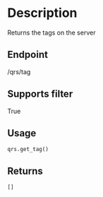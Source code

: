 # Description
Returns the tags on the server

## Endpoint
/qrs/tag

## Supports filter
True

## Usage
```
qrs.get_tag()
```
## Returns
```
[]
```
